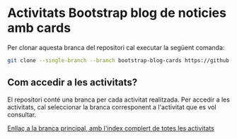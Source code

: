 # Activitats Bootstrap blog de noticies amb cards

Per clonar aquesta branca del repositori cal executar la següent comanda:

```bash
git clone --single-branch --branch bootstrap-blog-cards https://github.com/picuu/m09
```

## Com accedir a les activitats?

El repositori conté una branca per cada activitat realitzada. Per accedir a les activitats, cal seleccionar la branca corresponent a l'activitat que es vol consultar.

[Enllaç a la branca principal, amb l'index complert de totes les activitats](https://github.com/picuu/m09)
